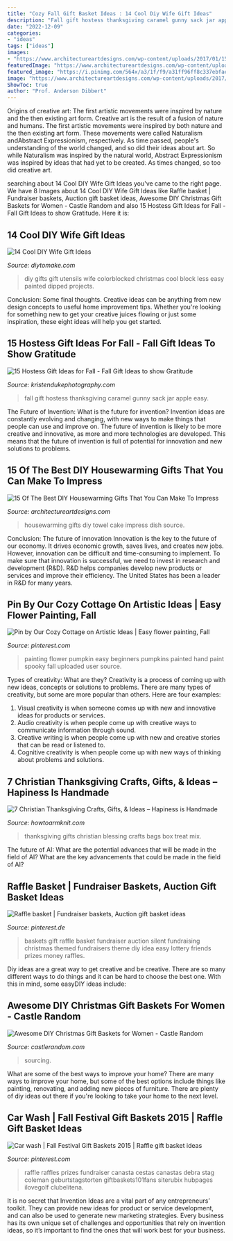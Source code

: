 ```yaml
---
title: "Cozy Fall Gift Basket Ideas : 14 Cool Diy Wife Gift Ideas"
description: "Fall gift hostess thanksgiving caramel gunny sack jar apple easy"
date: "2022-12-09"
categories:
- "ideas"
tags: ["ideas"]
images:
- "https://www.architectureartdesigns.com/wp-content/uploads/2017/01/15-Of-The-Best-DIY-Housewarming-Gifts-That-You-Can-Make-To-Impress-11.jpg"
featuredImage: "https://www.architectureartdesigns.com/wp-content/uploads/2017/01/15-Of-The-Best-DIY-Housewarming-Gifts-That-You-Can-Make-To-Impress-11.jpg"
featured_image: "https://i.pinimg.com/564x/a3/1f/f9/a31ff96ff8c337ebfae146e737916f2a--diy-raffle-prizes-stag-and-doe-prizes-raffle-baskets.jpg"
image: "https://www.architectureartdesigns.com/wp-content/uploads/2017/01/15-Of-The-Best-DIY-Housewarming-Gifts-That-You-Can-Make-To-Impress-11.jpg"
ShowToc: true
author: "Prof. Anderson Dibbert"
---
```



Origins of creative art: The first artistic movements were inspired by nature and the then existing art form.
Creative art is the result of a fusion of nature and humans. The first artistic movements were inspired by both nature and the then existing art form. These movements were called Naturalism andAbstract Expressionism, respectively. As time passed, people's understanding of the world changed, and so did their ideas about art. So while Naturalism was inspired by the natural world, Abstract Expressionism was inspired by ideas that had yet to be created. As times changed, so too did creative art.

	

		
searching about 14 Cool DIY Wife Gift Ideas you've came to the right page. We have 8 Images about 14 Cool DIY Wife Gift Ideas like Raffle basket | Fundraiser baskets, Auction gift basket ideas, Awesome DIY Christmas Gift Baskets for Women - Castle Random and also 15 Hostess Gift Ideas for Fall - Fall Gift Ideas to show Gratitude. Here it is:
		
    
## 14 Cool DIY Wife Gift Ideas

<img loading=lazy src="https://www.diytomake.com/wp-content/uploads/2015/11/DIY-Colorblocked-Utensils.jpg" onerror="this.onerror=null;this.src='https://tse1.mm.bing.net/th?id=OIP.ek8ktjdMldw06R5LlVDmWgHaJ3&amp;pid=15.1';" alt="14 Cool DIY Wife Gift Ideas">

_Source: diytomake.com_

>diy gifts gift utensils wife colorblocked christmas cool block less easy painted dipped projects. 

	

Conclusion: Some final thoughts.
Creative ideas can be anything from new design concepts to useful home improvement tips. Whether you're looking for something new to get your creative juices flowing or just some inspiration, these eight ideas will help you get started.

    
## 15 Hostess Gift Ideas For Fall - Fall Gift Ideas To Show Gratitude

<img loading=lazy src="https://www.kristendukephotography.com/wp-content/uploads/2016/11/easy-Indian-corn-Thanksgiving-favors.png" onerror="this.onerror=null;this.src='https://tse1.mm.bing.net/th?id=OIP.ARXTQwVxvvjCj-A71vxXQAHaLD&amp;pid=15.1';" alt="15 Hostess Gift Ideas for Fall - Fall Gift Ideas to show Gratitude">

_Source: kristendukephotography.com_

>fall gift hostess thanksgiving caramel gunny sack jar apple easy. 

	

The Future of Invention: What is the future for invention?
Invention ideas are constantly evolving and changing, with new ways to make things that people can use and improve on. The future of invention is likely to be more creative and innovative, as more and more technologies are developed. This means that the future of invention is full of potential for innovation and new solutions to problems.

    
## 15 Of The Best DIY Housewarming Gifts That You Can Make To Impress

<img loading=lazy src="https://www.architectureartdesigns.com/wp-content/uploads/2017/01/15-Of-The-Best-DIY-Housewarming-Gifts-That-You-Can-Make-To-Impress-11.jpg" onerror="this.onerror=null;this.src='https://tse4.mm.bing.net/th?id=OIP.zMNYE9gMD8xUsihh4SGtKwHaMB&amp;pid=15.1';" alt="15 Of The Best DIY Housewarming Gifts That You Can Make To Impress">

_Source: architectureartdesigns.com_

>housewarming gifts diy towel cake impress dish source. 

	

Conclusion: The future of innovation
Innovation is the key to the future of our economy. It drives economic growth, saves lives, and creates new jobs. However, innovation can be difficult and time-consuming to implement. To make sure that innovation is successful, we need to invest in research and development (R&D). R&D helps companies develop new products or services and improve their efficiency.
The United States has been a leader in R&D for many years.

    
## Pin By Our Cozy Cottage On Artistic Ideas | Easy Flower Painting, Fall

<img loading=lazy src="https://i.pinimg.com/originals/c1/63/80/c163802ea4c3835f1c8a67334af4d087.jpg" onerror="this.onerror=null;this.src='https://tse1.mm.bing.net/th?id=OIP.NOD9pKZwRnwthGA3Q1k5MwHaJ3&amp;pid=15.1';" alt="Pin by Our Cozy Cottage on Artistic Ideas | Easy flower painting, Fall">

_Source: pinterest.com_

>painting flower pumpkin easy beginners pumpkins painted hand paint spooky fall uploaded user source. 

	

Types of creativity: What are they?
Creativity is a process of coming up with new ideas, concepts or solutions to problems. There are many types of creativity, but some are more popular than others. Here are four examples: 
1. Visual creativity is when someone comes up with new and innovative ideas for products or services.
2. Audio creativity is when people come up with creative ways to communicate information through sound.
3. Creative writing is when people come up with new and creative stories that can be read or listened to.
4. Cognitive creativity is when people come up with new ways of thinking about problems and solutions.

    
## 7 Christian Thanksgiving Crafts, Gifts, &amp; Ideas – Hapiness Is Handmade

<img loading=lazy src="http://www.howtoarmknit.com/wp-content/uploads/2017/10/treat-bags-blessing-mix.jpg" onerror="this.onerror=null;this.src='https://tse3.mm.bing.net/th?id=OIP.LMDMxcMnfFSx2mdnTTJ7RwHaJ3&amp;pid=15.1';" alt="7 Christian Thanksgiving Crafts, Gifts, &amp; Ideas – Hapiness is Handmade">

_Source: howtoarmknit.com_

>thanksgiving gifts christian blessing crafts bags box treat mix. 

	

The future of AI: What are the potential advances that will be made in the field of AI?
What are the key advancements that could be made in the field of AI?

    
## Raffle Basket | Fundraiser Baskets, Auction Gift Basket Ideas

<img loading=lazy src="https://i.pinimg.com/736x/89/67/07/896707c0034f51682a725a6a7b8df8ed.jpg" onerror="this.onerror=null;this.src='https://tse1.mm.bing.net/th?id=OIP.gI8ObvseJKmu0IqQqUApTgHaJn&amp;pid=15.1';" alt="Raffle basket | Fundraiser baskets, Auction gift basket ideas">

_Source: pinterest.de_

>baskets gift raffle basket fundraiser auction silent fundraising christmas themed fundraisers theme diy idea easy lottery friends prizes money raffles. 

	

Diy ideas are a great way to get creative and be creative. There are so many different ways to do things and it can be hard to choose the best one. With this in mind, some easyDIY ideas include:

    
## Awesome DIY Christmas Gift Baskets For Women - Castle Random

<img loading=lazy src="http://castlerandom.com/wp-content/uploads/2018/08/Purple-Teal.jpg" onerror="this.onerror=null;this.src='https://tse4.mm.bing.net/th?id=OIP.trw4RXPhp8Ld6R-leE4ilQHaJ4&amp;pid=15.1';" alt="Awesome DIY Christmas Gift Baskets for Women - Castle Random">

_Source: castlerandom.com_

>sourcing. 

	

What are some of the best ways to improve your home?
There are many ways to improve your home, but some of the best options include things like painting, renovating, and adding new pieces of furniture. There are plenty of diy ideas out there if you're looking to take your home to the next level.

    
## Car Wash | Fall Festival Gift Baskets 2015 | Raffle Gift Basket Ideas

<img loading=lazy src="https://i.pinimg.com/564x/a3/1f/f9/a31ff96ff8c337ebfae146e737916f2a--diy-raffle-prizes-stag-and-doe-prizes-raffle-baskets.jpg" onerror="this.onerror=null;this.src='https://tse2.mm.bing.net/th?id=OIP.adekhcx-edEk5HDbbdV8aAHaJ6&amp;pid=15.1';" alt="Car wash | Fall Festival Gift Baskets 2015 | Raffle gift basket ideas">

_Source: pinterest.com_

>raffle raffles prizes fundraiser canasta cestas canastas debra stag coleman geburtstagstorten giftbaskets101fans siterubix hubpages ilovegolf clubelitena. 

	

It is no secret that Invention Ideas are a vital part of any entrepreneurs’ toolkit. They can provide new ideas for product or service development, and can also be used to generate new marketing strategies. Every business has its own unique set of challenges and opportunities that rely on invention ideas, so it’s important to find the ones that will work best for your business.

